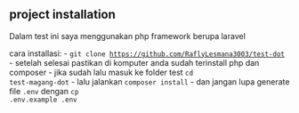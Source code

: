 ## project installation

Dalam test ini saya menggunakan php framework berupa laravel

cara installasi:
    - <code>git clone https://github.com/RaflyLesmana3003/test-dot</code>
    - setelah selesai pastikan di komputer anda sudah terinstall php dan composer
    - jika sudah lalu masuk ke folder test <code>cd test-magang-dot</code>
    - lalu jalankan <code>composer install</code>
    - dan jangan lupa generate file <code>.env</code> dengan <code>cp .env.example .env</code>


